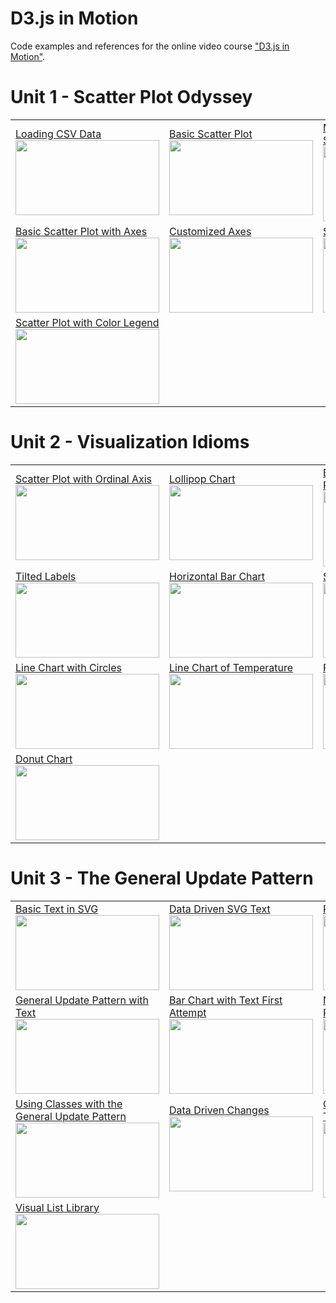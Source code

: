 # D3.js in Motion
Code examples and references for the online video course ["D3.js in Motion"](https://www.manning.com/livevideo/d3-js-in-motion).

# Unit 1 - Scatter Plot Odyssey

<table>
  <tr>
    <td>
      <a href="http://bl.ocks.org/curran/42ecc75c88515b382bacda3a525b20b6">Loading CSV Data
      <br><img width="230" height="120" src="http://bl.ocks.org/curran/raw/42ecc75c88515b382bacda3a525b20b6/thumbnail.png"></a>
    </td>
    <td>
      <a href="http://bl.ocks.org/curran/8c7538843c9ebd1330c347d332dc7f76">Basic Scatter Plot
      <br><img width="230" height="120" src="http://bl.ocks.org/curran/raw/8c7538843c9ebd1330c347d332dc7f76/thumbnail.png"></a>
    </td>
    <td>
      <a href="http://bl.ocks.org/curran/f4ca72a38bcbb5893d37ce48ed9d4796">Margin Convention with Scatter Plot
      <br><img width="230" height="120" src="http://bl.ocks.org/curran/raw/f4ca72a38bcbb5893d37ce48ed9d4796/thumbnail.png"></a>
    </td>
  </tr>
  <tr>
    <td>
      <a href="http://bl.ocks.org/curran/2f01f668410da7b0ea657b67cd461209">Basic Scatter Plot with Axes
      <br><img width="230" height="120" src="http://bl.ocks.org/curran/raw/2f01f668410da7b0ea657b67cd461209/thumbnail.png"></a>
    </td>
    <td>
      <a href="http://bl.ocks.org/curran/cd1da26cf42aea4429cf5e0d2406134f">Customized Axes
      <br><img width="230" height="120" src="http://bl.ocks.org/curran/raw/cd1da26cf42aea4429cf5e0d2406134f/thumbnail.png"></a>
    </td>
    <td>
      <a href="http://bl.ocks.org/curran/966ac9f212a8ceb1ea153fd1ee9f72c4">Scatter Plot Axis Labels
      <br><img width="230" height="120" src="http://bl.ocks.org/curran/raw/966ac9f212a8ceb1ea153fd1ee9f72c4/thumbnail.png"></a>
    </td>
  </tr>
  <tr>
    <td>
      <a href="http://bl.ocks.org/curran/ecb09f2605c7fbbadf0eeb75da5f0a6b">Scatter Plot with Color Legend
      <br><img width="230" height="120" src="http://bl.ocks.org/curran/raw/ecb09f2605c7fbbadf0eeb75da5f0a6b/thumbnail.png"></a>
    </td>
  </tr>
</table>

# Unit 2 - Visualization Idioms

<table>
  <tr>
    <td>
      <a href="http://bl.ocks.org/curran/76d8a075dee5420c01e35742f8598332">Scatter Plot with Ordinal Axis
      <br><img width="230" height="120" src="http://bl.ocks.org/curran/raw/76d8a075dee5420c01e35742f8598332/thumbnail.png"></a>
    </td>
    <td>
      <a href="http://bl.ocks.org/curran/d867264d468b323c2e76886d44e7e8f9">Lollipop Chart
      <br><img width="230" height="120" src="http://bl.ocks.org/curran/raw/d867264d468b323c2e76886d44e7e8f9/thumbnail.png"></a>
    </td>
    <td>
      <a href="http://bl.ocks.org/curran/372137cb593503f2f40a7aecc0f1cd4e">Bar Chart of Internet Users Per Country
      <br><img width="230" height="120" src="http://bl.ocks.org/curran/raw/372137cb593503f2f40a7aecc0f1cd4e/thumbnail.png"></a>
    </td>
  </tr>
  <tr>
    <td>
      <a href="http://bl.ocks.org/curran/167495acd7fcca38f697b683436cf6a2">Tilted Labels
      <br><img width="230" height="120" src="http://bl.ocks.org/curran/raw/167495acd7fcca38f697b683436cf6a2/thumbnail.png"></a>
    </td>
    <td>
      <a href="http://bl.ocks.org/curran/e842c1b64974666c60fc3e437f8c8cf9">Horizontal Bar Chart
      <br><img width="230" height="120" src="http://bl.ocks.org/curran/raw/e842c1b64974666c60fc3e437f8c8cf9/thumbnail.png"></a>
    </td>
    <td>
      <a href="http://bl.ocks.org/curran/3f2ff2e32652397de94d406460e240ce">Scatter Plot with Time Axis
      <br><img width="230" height="120" src="http://bl.ocks.org/curran/raw/3f2ff2e32652397de94d406460e240ce/thumbnail.png"></a>
    </td>
  </tr>
    <tr>
    <td>
      <a href="http://bl.ocks.org/curran/ba21316eafc6b84b22d1a5d49ad2a798">Line Chart with Circles
      <br><img width="230" height="120" src="http://bl.ocks.org/curran/raw/ba21316eafc6b84b22d1a5d49ad2a798/thumbnail.png"></a>
    </td>
    <td>
      <a href="http://bl.ocks.org/curran/90240a6d88bdb1411467b21ea0769029">Line Chart of Temperature
      <br><img width="230" height="120" src="http://bl.ocks.org/curran/raw/90240a6d88bdb1411467b21ea0769029/thumbnail.png"></a>
    </td>
    <td>
      <a href="http://bl.ocks.org/curran/74005576875677d78d73687e46fae030">Pie Chart
      <br><img width="230" height="120" src="http://bl.ocks.org/curran/raw/74005576875677d78d73687e46fae030/thumbnail.png"></a>
    </td>
  </tr>
  <tr>
    <td>
      <a href="http://bl.ocks.org/curran/fe735c750f55491c1ea80f022ba7d7cd">Donut Chart
      <br><img width="230" height="120" src="http://bl.ocks.org/curran/raw/fe735c750f55491c1ea80f022ba7d7cd/thumbnail.png"></a>
    </td>
  </tr>
</table>


# Unit 3 - The General Update Pattern

<table>
  <tr>
    <td>
      <a href="http://bl.ocks.org/curran/010687ccc371d1d417ce9f1f238178e1">Basic Text in SVG
      <br><img width="230" height="120" src="http://bl.ocks.org/curran/raw/010687ccc371d1d417ce9f1f238178e1/thumbnail.png"></a>
    </td>
    <td>
      <a href="http://bl.ocks.org/curran/2c4d5eccd668085b39e2c9015e916b98">Data Driven SVG Text
      <br><img width="230" height="120" src="http://bl.ocks.org/curran/raw/2c4d5eccd668085b39e2c9015e916b98/thumbnail.png"></a>
    </td>
    <td>
      <a href="http://bl.ocks.org/curran/76a970616923968b4d7cf9a5ab07cb5e">Render Function Concept
      <br><img width="230" height="120" src="http://bl.ocks.org/curran/raw/76a970616923968b4d7cf9a5ab07cb5e/thumbnail.png"></a>
    </td>
  </tr>
  <tr>
    <td>
      <a href="http://bl.ocks.org/curran/8e7835801fc37eb3635a3e022df8cc0e">General Update Pattern with Text
      <br><img width="230" height="120" src="http://bl.ocks.org/curran/raw/8e7835801fc37eb3635a3e022df8cc0e/thumbnail.png"></a>
    </td>
    <td>
      <a href="http://bl.ocks.org/curran/3c49f6d1ea969a2f4279dd09844baa38">Bar Chart with Text First Attempt
      <br><img width="230" height="120" src="http://bl.ocks.org/curran/raw/3c49f6d1ea969a2f4279dd09844baa38/thumbnail.png"></a>
    </td>
    <td>
      <a href="http://bl.ocks.org/curran/0b5c3711cb8772088179e56106fe1844">Nested General Update Pattern
      <br><img width="230" height="120" src="http://bl.ocks.org/curran/raw/0b5c3711cb8772088179e56106fe1844/thumbnail.png"></a>
    </td>
  </tr>
  <tr>
    <td>
      <a href="http://bl.ocks.org/curran/1d7e3ac809fffbb723834dabcfe1838a">Using Classes with the General Update Pattern
      <br><img width="230" height="120" src="http://bl.ocks.org/curran/raw/1d7e3ac809fffbb723834dabcfe1838a/thumbnail.png"></a>
    </td>
    <td>
      <a href="http://bl.ocks.org/curran/266399f3c1bd8b401413ba7dd149a451">Data Driven Changes
      <br><img width="230" height="120" src="http://bl.ocks.org/curran/raw/266399f3c1bd8b401413ba7dd149a451/thumbnail.png"></a>
    </td>
    <td>
      <a href="http://bl.ocks.org/curran/94de4605e4c3c91a50297669221764f1">Object Constancy in Animated Transitions
      <br><img width="230" height="120" src="http://bl.ocks.org/curran/raw/94de4605e4c3c91a50297669221764f1/thumbnail.png"></a>
    </td>
  </tr>
  <tr>
    <td>
      <a href="http://bl.ocks.org/curran/c1ce02fec883faa15fe2191d98985440">Visual List Library
      <br><img width="230" height="120" src="http://bl.ocks.org/curran/raw/c1ce02fec883faa15fe2191d98985440/thumbnail.png"></a>
    </td>
  </tr>
  
</table>

